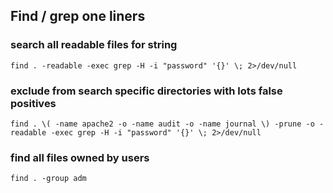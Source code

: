 ## Find / grep one liners

### search all readable files for string
~~~ Shell 
find . -readable -exec grep -H -i "password" '{}' \; 2>/dev/null 
~~~

### exclude from search specific directories with lots false positives
~~~ Shell 
find . \( -name apache2 -o -name audit -o -name journal \) -prune -o -readable -exec grep -H -i "password" '{}' \; 2>/dev/null 
~~~

### find all files owned by users
~~~ Shell 
find . -group adm
~~~
